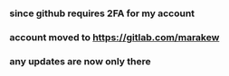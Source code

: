 ### since github requires 2FA for my account

### account moved to https://gitlab.com/marakew

### any updates are now only there
